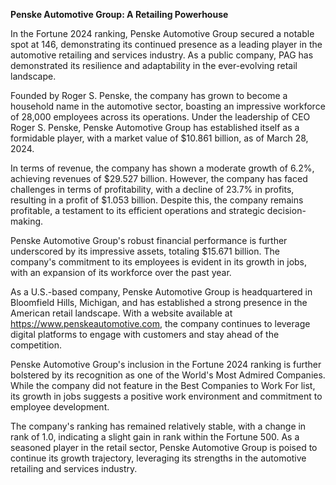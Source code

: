 **Penske Automotive Group: A Retailing Powerhouse**

In the Fortune 2024 ranking, Penske Automotive Group secured a notable spot at 146, demonstrating its continued presence as a leading player in the automotive retailing and services industry. As a public company, PAG has demonstrated its resilience and adaptability in the ever-evolving retail landscape.

Founded by Roger S. Penske, the company has grown to become a household name in the automotive sector, boasting an impressive workforce of 28,000 employees across its operations. Under the leadership of CEO Roger S. Penske, Penske Automotive Group has established itself as a formidable player, with a market value of $10.861 billion, as of March 28, 2024.

In terms of revenue, the company has shown a moderate growth of 6.2%, achieving revenues of $29.527 billion. However, the company has faced challenges in terms of profitability, with a decline of 23.7% in profits, resulting in a profit of $1.053 billion. Despite this, the company remains profitable, a testament to its efficient operations and strategic decision-making.

Penske Automotive Group's robust financial performance is further underscored by its impressive assets, totaling $15.671 billion. The company's commitment to its employees is evident in its growth in jobs, with an expansion of its workforce over the past year.

As a U.S.-based company, Penske Automotive Group is headquartered in Bloomfield Hills, Michigan, and has established a strong presence in the American retail landscape. With a website available at https://www.penskeautomotive.com, the company continues to leverage digital platforms to engage with customers and stay ahead of the competition.

Penske Automotive Group's inclusion in the Fortune 2024 ranking is further bolstered by its recognition as one of the World's Most Admired Companies. While the company did not feature in the Best Companies to Work For list, its growth in jobs suggests a positive work environment and commitment to employee development.

The company's ranking has remained relatively stable, with a change in rank of 1.0, indicating a slight gain in rank within the Fortune 500. As a seasoned player in the retail sector, Penske Automotive Group is poised to continue its growth trajectory, leveraging its strengths in the automotive retailing and services industry.